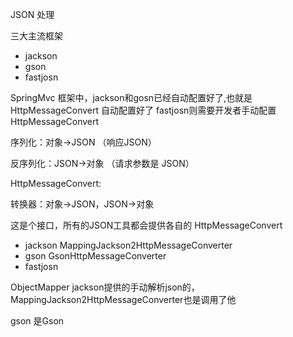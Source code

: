 JSON 处理

三大主流框架

- jackson
- gson
- fastjosn

SpringMvc 框架中，jackson和gosn已经自动配置好了,也就是 HttpMessageConvert 自动配置好了
fastjosn则需要开发者手动配置 HttpMessageConvert

序列化：对象->JSON （响应JSON）

反序列化：JSON->对象 （请求参数是 JSON）

HttpMessageConvert:

转换器：对象->JSON，JSON->对象

这是个接口，所有的JSON工具都会提供各自的 HttpMessageConvert
- jackson  MappingJackson2HttpMessageConverter
- gson   GsonHttpMessageConverter
- fastjosn

ObjectMapper jackson提供的手动解析json的，MappingJackson2HttpMessageConverter也是调用了他

gson 是Gson

